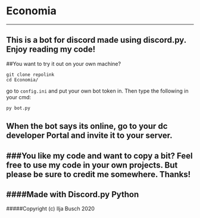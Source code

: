 # Economia
-----
This is a bot for discord made using discord.py. Enjoy reading my code!
-----
##You want to try it out on your own machine?
```
git clone repolink
cd Economia/
```
go to `config.ini` and put your own bot token in. Then type the following in your cmd:
```
py bot.py
```
When the bot says its online, go to your dc developer Portal and invite it to your server.
----
###You like my code and want to copy a bit?
Feel free to use my code in your own projects. But please be sure to credit me somewhere. Thanks!
----
####Made with
Discord.py
Python
----
#####Copyright
(c) Ilja Busch 2020
